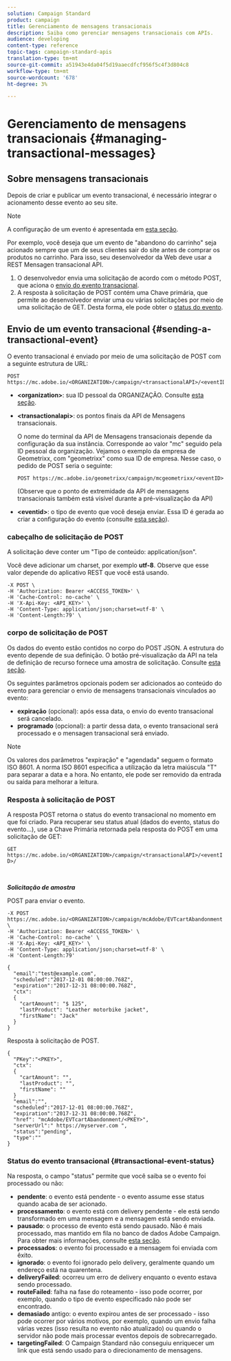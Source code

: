 ```yaml
---
solution: Campaign Standard
product: campaign
title: Gerenciamento de mensagens transacionais
description: Saiba como gerenciar mensagens transacionais com APIs.
audience: developing
content-type: reference
topic-tags: campaign-standard-apis
translation-type: tm+mt
source-git-commit: a51943e4da04f5d19aaecdfcf956f5c4f3d804c8
workflow-type: tm+mt
source-wordcount: '678'
ht-degree: 3%

---
```



# Gerenciamento de mensagens transacionais {#managing-transactional-messages}

## Sobre mensagens transacionais

Depois de criar e publicar um evento transacional, é necessário integrar o acionamento desse evento ao seu site.

>[!NOTE]
>
>A configuração de um evento é apresentada em [esta seção](../../channels/using/configuring-transactional-event.md).

Por exemplo, você deseja que um evento de &quot;abandono do carrinho&quot; seja acionado sempre que um de seus clientes sair do site antes de comprar os produtos no carrinho. Para isso, seu desenvolvedor da Web deve usar a REST Mensagen transacional API.

1. O desenvolvedor envia uma solicitação de acordo com o método POST, que aciona o [envio do evento transacional](#sending-a-transactional-event).
1. A resposta à solicitação de POST contém uma Chave primária, que permite ao desenvolvedor enviar uma ou várias solicitações por meio de uma solicitação de GET. Desta forma, ele pode obter o [status do evento](#transactional-event-status).

## Envio de um evento transacional {#sending-a-transactional-event}

O evento transacional é enviado por meio de uma solicitação de POST com a seguinte estrutura de URL:

```
POST https://mc.adobe.io/<ORGANIZATION>/campaign/<transactionalAPI>/<eventID>
```

* **&lt;organization>**: sua ID pessoal da ORGANIZAÇÃO. Consulte [esta seção](../../api/using/must-read.md).

* **&lt;transactionalapi>**: os pontos finais da API de Mensagens transacionais.

   O nome do terminal da API de Mensagens transacionais depende da configuração da sua instância. Corresponde ao valor &quot;mc&quot; seguido pela ID pessoal da organização. Vejamos o exemplo da empresa de Geometrixx, com &quot;geometrixx&quot; como sua ID de empresa. Nesse caso, o pedido de POST seria o seguinte:

   `POST https://mc.adobe.io/geometrixx/campaign/mcgeometrixx/<eventID>`

   (Observe que o ponto de extremidade da API de mensagens transacionais também está visível durante a pré-visualização da API)

* **&lt;eventid>**: o tipo de evento que você deseja enviar. Essa ID é gerada ao criar a configuração do evento (consulte [esta seção](../../channels/using/configuring-transactional-event.md#creating-an-event)).

### cabeçalho de solicitação de POST

A solicitação deve conter um &quot;Tipo de conteúdo: application/json&quot;.

Você deve adicionar um charset, por exemplo **utf-8**. Observe que esse valor depende do aplicativo REST que você está usando.

```
-X POST \
-H 'Authorization: Bearer <ACCESS_TOKEN>' \
-H 'Cache-Control: no-cache' \
-H 'X-Api-Key: <API_KEY>' \
-H 'Content-Type: application/json;charset=utf-8' \
-H 'Content-Length:79' \
```

### corpo de solicitação de POST

Os dados do evento estão contidos no corpo do POST JSON. A estrutura do evento depende de sua definição. O botão pré-visualização da API na tela de definição de recurso fornece uma amostra de solicitação. Consulte [esta seção](../../channels/using/publishing-transactional-event.md#previewing-and-publishing-the-event).

Os seguintes parâmetros opcionais podem ser adicionados ao conteúdo do evento para gerenciar o envio de mensagens transacionais vinculados ao evento:

* **expiração**  (opcional): após essa data, o envio do evento transacional será cancelado.
* **programado**  (opcional): a partir dessa data, o evento transacional será processado e o mensagen transacional será enviado.

>[!NOTE]
>
>Os valores dos parâmetros &quot;expiração&quot; e &quot;agendada&quot; seguem o formato ISO 8601. A norma ISO 8601 especifica a utilização da letra maiúscula &quot;T&quot; para separar a data e a hora. No entanto, ele pode ser removido da entrada ou saída para melhorar a leitura.

### Resposta à solicitação de POST

A resposta POST retorna o status do evento transacional no momento em que foi criado. Para recuperar seu status atual (dados do evento, status do evento...), use a Chave Primária retornada pela resposta do POST em uma solicitação de GET:

`GET https://mc.adobe.io/<ORGANIZATION>/campaign/<transactionalAPI>/<eventID>/`

<br/>

***Solicitação de amostra***

POST para enviar o evento.

```
-X POST https://mc.adobe.io/<ORGANIZATION>/campaign/mcAdobe/EVTcartAbandonment \
-H 'Authorization: Bearer <ACCESS_TOKEN>' \
-H 'Cache-Control: no-cache' \
-H 'X-Api-Key: <API_KEY>' \
-H 'Content-Type: application/json;charset=utf-8' \
-H 'Content-Length:79'

{
  "email":"test@example.com",
  "scheduled":"2017-12-01 08:00:00.768Z",
  "expiration":"2017-12-31 08:00:00.768Z",
  "ctx":
  {
    "cartAmount": "$ 125",
    "lastProduct": "Leather motorbike jacket",
    "firstName": "Jack"
  }
}
```

Resposta à solicitação de POST.

```
{
  "PKey":"<PKEY>",
  "ctx":
  {
    "cartAmount": "",
    "lastProduct": "",
    "firstName": ""
  }
  "email":"",
  "scheduled":"2017-12-01 08:00:00.768Z",
  "expiration":"2017-12-31 08:00:00.768Z",
  "href": "mcAdobe/EVTcartAbandonment/<PKEY>",
  "serverUrl":" https://myserver.com ",
  "status":"pending",
  "type":""
}
```

### Status do evento transacional {#transactional-event-status}

Na resposta, o campo &quot;status&quot; permite que você saiba se o evento foi processado ou não:

* **pendente**: o evento está pendente - o evento assume esse status quando acaba de ser acionado.
* **processamento**: o evento está com delivery pendente - ele está sendo transformado em uma mensagem e a mensagem está sendo enviada.
* **pausado**: o processo de evento está sendo pausado. Não é mais processado, mas mantido em fila no banco de dados Adobe Campaign. Para obter mais informações, consulte [esta seção](../../channels/using/publishing-transactional-message.md#suspending-a-transactional-message-publication).
* **processados**: o evento foi processado e a mensagem foi enviada com êxito.
* **ignorado**: o evento foi ignorado pelo delivery, geralmente quando um endereço está na quarentena.
* **deliveryFailed**: ocorreu um erro de delivery enquanto o evento estava sendo processado.
* **routeFailed**: falha na fase do roteamento - isso pode ocorrer, por exemplo, quando o tipo de evento especificado não pode ser encontrado.
* **demasiado** antigo: o evento expirou antes de ser processado - isso pode ocorrer por vários motivos, por exemplo, quando um envio falha várias vezes (isso resulta no evento não atualizado) ou quando o servidor não pode mais processar eventos depois de sobrecarregado.
* **targetingFailed**: O Campaign Standard não conseguiu enriquecer um link que está sendo usado para o direcionamento de mensagens.
